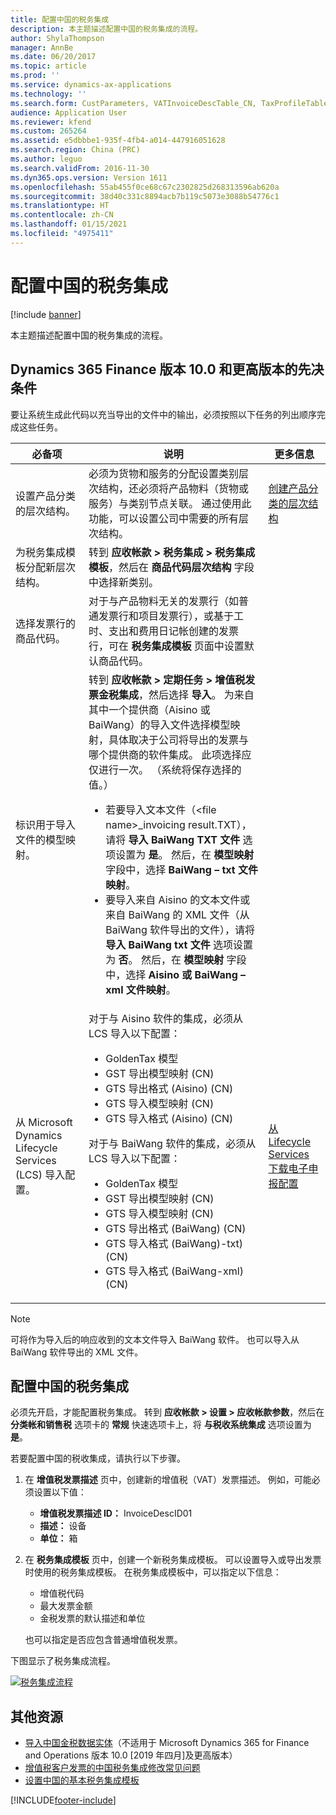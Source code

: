 ```yaml
---
title: 配置中国的税务集成
description: 本主题描述配置中国的税务集成的流程。
author: ShylaThompson
manager: AnnBe
ms.date: 06/20/2017
ms.topic: article
ms.prod: ''
ms.service: dynamics-ax-applications
ms.technology: ''
ms.search.form: CustParameters, VATInvoiceDescTable_CN, TaxProfileTable_CN
audience: Application User
ms.reviewer: kfend
ms.custom: 265264
ms.assetid: e5dbbbe1-935f-4fb4-a014-447916051628
ms.search.region: China (PRC)
ms.author: leguo
ms.search.validFrom: 2016-11-30
ms.dyn365.ops.version: Version 1611
ms.openlocfilehash: 55ab455f0ce68c67c2302825d268313596ab620a
ms.sourcegitcommit: 38d40c331c8894acb7b119c5073e3088b54776c1
ms.translationtype: HT
ms.contentlocale: zh-CN
ms.lasthandoff: 01/15/2021
ms.locfileid: "4975411"
---
```

# <a name="configure-tax-integration-for-china"></a>配置中国的税务集成

[!include [banner](../includes/banner.md)]

本主题描述配置中国的税务集成的流程。

## <a name="prerequisites-for-dynamics-365-finance-version-100-and-later"></a>Dynamics 365 Finance 版本 10.0 和更高版本的先决条件

要让系统生成此代码以充当导出的文件中的输出，必须按照以下任务的列出顺序完成这些任务。

| 必备项 | 说明 | 更多信息 |
|------------|-------------|------------------------|
| 设置产品分类的层次结构。 | 必须为货物和服务的分配设置类别层次结构，还必须将产品物料（货物或服务）与类别节点关联。 通过使用此功能，可以设置公司中需要的所有层次结构。 | [创建产品分类的层次结构](../../supply-chain/pim/tasks/create-hierarchy-product-classification.md) |
| 为税务集成模板分配新层次结构。 | 转到 **应收帐款 &gt; 税务集成 &gt; 税务集成模板**，然后在 **商品代码层次结构** 字段中选择新类别。 | |
| 选择发票行的商品代码。 | 对于与产品物料无关的发票行（如普通发票行和项目发票行），或基于工时、支出和费用日记帐创建的发票行，可在 **税务集成模板** 页面中设置默认商品代码。 | |
| 标识用于导入文件的模型映射。 | 转到 **应收帐款 &gt; 定期任务 &gt; 增值税发票金税集成**，然后选择 **导入**。 为来自其中一个提供商（Aisino 或 BaiWang）的导入文件选择模型映射，具体取决于公司将导出的发票与哪个提供商的软件集成。 此项选择应仅进行一次。 （系统将保存选择的值。）<ul><li>若要导入文本文件（\<file name\>\_invoicing result.TXT），请将 **导入 BaiWang TXT 文件** 选项设置为 **是**。 然后，在 **模型映射** 字段中，选择 **BaiWang – txt 文件映射**。</li><li>要导入来自 Aisino 的文本文件或来自 BaiWang 的 XML 文件（从 BaiWang 软件导出的文件），请将 **导入 BaiWang txt 文件** 选项设置为 **否**。 然后，在 **模型映射** 字段中，选择 **Aisino 或 BaiWang – xml 文件映射**。</li></ul> | |
| 从 Microsoft Dynamics Lifecycle Services (LCS) 导入配置。 | 对于与 Aisino 软件的集成，必须从 LCS 导入以下配置：<ul><li>GoldenTax 模型</li><li>GST 导出模型映射 (CN)</li><li>GTS 导出格式 (Aisino) (CN)</li><li>GTS 导入模型映射 (CN)</li><li>GTS 导入格式 (Aisino) (CN)</li></ul>对于与 BaiWang 软件的集成，必须从 LCS 导入以下配置：<ul><li>GoldenTax 模型</li><li>GST 导出模型映射 (CN)</li><li>GTS 导入模型映射 (CN)</li><li>GTS 导出格式 (BaiWang) (CN)</li><li>GTS 导入格式 (BaiWang)-txt) (CN)</li><li>GTS 导入格式 (BaiWang-xml) (CN)</li></ul> | [从 Lifecycle Services 下载电子申报配置](../../dev-itpro/analytics/download-electronic-reporting-configuration-lcs.md) |

> [!NOTE]
> 可将作为导入后的响应收到的文本文件导入 BaiWang 软件。 也可以导入从 BaiWang 软件导出的 XML 文件。

## <a name="configure-tax-integration-for-china"></a>配置中国的税务集成

必须先开启，才能配置税务集成。 转到 **应收帐款 \> 设置 \> 应收帐款参数**，然后在 **分类帐和销售税** 选项卡的 **常规** 快速选项卡上，将 **与税收系统集成** 选项设置为 **是**。

若要配置中国的税收集成，请执行以下步骤。

1. 在 **增值税发票描述** 页中，创建新的增值税（VAT）发票描述。 例如，可能必须设置以下值：

    - **增值税发票描述 ID：** InvoiceDescID01
    - **描述：** 设备
    - **单位：** 箱

2. 在 **税务集成模板** 页中，创建一个新税务集成模板。 可以设置导入或导出发票时使用的税务集成模板。 在税务集成模板中，可以指定以下信息：

    - 增值税代码
    - 最大发票金额
    - 金税发票的默认描述和单位

    也可以指定是否应包含普通增值税发票。

下图显示了税务集成流程。

[![税务集成流程](./media/ic666469.gif)](./media/ic666469.gif)

## <a name="additional-resources"></a>其他资源

- [导入中国金税数据实体](apac-chn-import-golden-tax-data-entity.md)（不适用于 Microsoft Dynamics 365 for Finance and Operations 版本 10.0 \[2019 年四月\]及更高版本）
- [增值税客户发票的中国税务集成修改常见问题](apac-chn-tax-integration-vat-customer-invoices.md)
- [设置中国的基本税务集成模板](./tasks/set-up-basic-tax-integration-profile-china.md)


[!INCLUDE[footer-include](../../includes/footer-banner.md)]